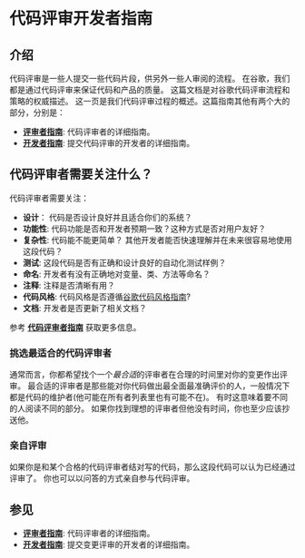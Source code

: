 # 代码评审开发者指南

## 介绍

代码评审是一些人提交一些代码片段，供另外一些人审阅的流程。
在谷歌，我们都是通过代码评审来保证代码和产品的质量。
这篇文档是对谷歌代码评审流程和策略的权威描述。
这一页是我们代码评审过程的概述。这篇指南其他有两个大的部分，分别是：

- **[评审者指南](reviewer/)**: 代码评审者的详细指南。
- **[开发者指南](developer/)**: 提交代码评审的开发者的详细指南。

## 代码评审者需要关注什么？

代码评审者需要关注：

- **设计**： 代码是否设计良好并且适合你们的系统？
- **功能性**: 代码功能是否和开发者预期一致？这种方式是否对用户友好？
- **复杂性**: 代码能不能更简单？ 其他开发者能否快速理解并在未来很容易地使用这段代码？
- **测试**: 这段代码是否有正确和设计良好的自动化测试样例？
- **命名**: 开发者有没有正确地对变量、类、方法等命名？
- **注释**: 注释是否清晰有用？
- **代码风格**: 代码风格是否遵循[谷歌代码风格指南](http://google.github.io/styleguide/)?
- **文档**: 开发者是否更新了相关文档？

参考 **[代码评审者指南](reviewer/)** 获取更多信息。

### 挑选最适合的代码评审者

通常而言，你都希望找个一个*最合适*的评审者在合理的时间里对你的变更作出评审。
最合适的评审者是那些能对你代码做出最全面最准确评价的人，一般情况下都是代码的维护者(他可能在所有者列表里也有可能不在)。 有时这意味着要不同的人阅读不同的部分。
如果你找到理想的评审者但他没有时间，你也至少应该抄送他。

### 亲自评审

如果你是和某个合格的代码评审者结对写的代码，那么这段代码可以认为已经通过评审了。
你也可以以问答的方式亲自参与代码评审。

## 参见

- **[评审者指南](reviewer/)**: 代码评审者的详细指南。
- **[开发者指南](developer/)**: 提交变更评审的开发者的详细指南。
